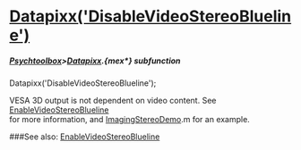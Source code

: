 # [Datapixx('DisableVideoStereoBlueline')](Datapixx-DisableVideoStereoBlueline) 
##### [Psychtoolbox](Psychtoolbox)>[Datapixx](Datapixx).{mex*} subfunction

Datapixx('DisableVideoStereoBlueline');

VESA 3D output is not dependent on video content. See [EnableVideoStereoBlueline](EnableVideoStereoBlueline)  
for more information, and [ImagingStereoDemo](ImagingStereoDemo).m for an example.  
  


###See also:
[EnableVideoStereoBlueline](Datapixx-EnableVideoStereoBlueline)
